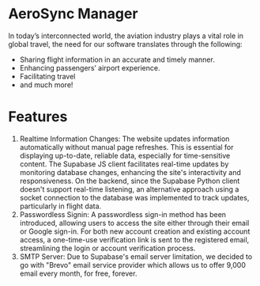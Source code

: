 # AeroSync Manager
In today’s interconnected world, the aviation
industry plays a vital role in global travel, the need
for our software translates through the following:
- Sharing flight information in an accurate and
timely manner.
- Enhancing passengers’ airport experience.
- Facilitating travel
- and much more!

# Features
1. Realtime Information Changes:
The website updates information automatically without manual page refreshes. This is essential for displaying up-to-date, reliable data, especially for time-sensitive content. The Supabase JS client facilitates real-time updates by monitoring database changes, enhancing the site's interactivity and responsiveness. On the backend, since the Supabase Python client doesn't support real-time listening, an alternative approach using a socket connection to the database was implemented to track updates, particularly in flight data.
3. Passwordless Signin:
A passwordless sign-in method has been introduced, allowing users to access the site either through their email or Google sign-in. For both new account creation and existing account access, a one-time-use verification link is sent to the registered email, streamlining the login or account verification process.
4. SMTP Server:
Due to Supabase's email server limitation, we decided to go with "Brevo" email service provider which allows us to offer 9,000 email every month, for free, forever.
